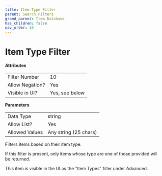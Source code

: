 ```yaml
---
title: Item Type Filter
parent: Search Filters
grand_parent: Item Database
has_children: false
nav_order: 10
---
```


# Item Type Filter

**Attributes**

<table>
<tr><td>Filter Number</td><td>10</td></tr>
<tr><td>Allow Negation?</td><td>Yes</td></tr>
<tr><td>Visible in UI?</td><td>Yes, see below</td></tr>
</table>

**Parameters**

<table>
<tr><td>Data Type</td><td>string</td></tr>
<tr><td>Allow List?</td><td>Yes</td></tr>
<tr><td>Allowed Values</td><td>Any string (25 chars)</td></tr>
</table>

Filters items based on their item type.

If this filter is present, only items whose type are one of those provided will be returned.

This item is visible in the UI as the "Item Types" filter under Advanced.